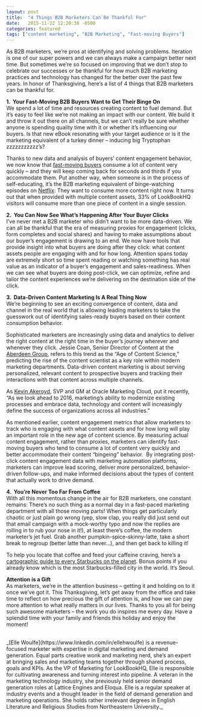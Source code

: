 ```yaml
---
layout: post
title:  "4 Things B2B Marketers Can Be Thankful For"
date:   2015-11-22 12:20:38 -0500
categories: featured
tags: ["content marketing", "B2B Marketing", "Fast-moving Buyers"]
---
```

As B2B marketers, we’re pros at identifying and solving problems. Iteration is one of our super powers and we can always make a campaign better next time. But sometimes we’re so focused on improving that we don’t stop to celebrate our successes or be thankful for how much B2B marketing practices and technology has changed for the better over the past few years. In honor of Thanksgiving, here’s a list of 4 things that B2B marketers can be thankful for.

**1\.  Your Fast-Moving B2B Buyers Want to Get Their Binge On**  
We spend a lot of time and resources creating content to fuel demand. But it’s easy to feel like we’re not making an impact with our content. We build it and throw it out there on all channels, but we can’t really be sure whether anyone is spending quality time with it or whether it’s influencing our buyers. Is that new eBook resonating with your target audience or is it the marketing equivalent of a turkey dinner – inducing big Tryptophan zzzzzzzzzzz’s?

Thanks to new data and analysis of buyers’ content engagement behavior, we now know that [fast-moving buyers](http://www.lookbookhq.com/content/2015/11/16/the-attention-economy-how-traditional-marketing-is-failing-fast-moving-buyers) consume a lot of content very quickly – and they will keep coming back for seconds and thirds if you accommodate them. Put another way, when someone is in the process of self-educating, it’s the B2B marketing equivalent of binge-watching episodes on [Netflix](http://www.lookbookhq.com/content/infographic-welcome-to-the-netflix-era-of-marketing): They want to consume more content right now. It turns out that when provided with multiple content assets, 33% of LookBookHQ visitors will consume more than one piece of content in a single session.

**2\.  You Can Now See What’s Happening After Your Buyer Clicks**  
I’ve never met a B2B marketer who didn’t want to be more data-driven. We can all be thankful that the era of measuring proxies for engagement (clicks, form completes and social shares) and having to make assumptions about our buyer’s engagement is drawing to an end. We now have tools that provide insight into what buyers are doing after they click: what content assets people are engaging with and for how long. Attention spans today are extremely short so time spent reading or watching something has real value as an indicator of a buyer’s engagement and sales-readiness. When we can see what buyers are doing post-click, we can optimize, refine and tailor the content experiences we’re delivering on the destination side of the click.

**3\.  Data-Driven Content Marketing Is A Real Thing Now**  
We’re beginning to see an exciting convergence of content, data and channel in the real world that is allowing leading marketers to take the guesswork out of identifying sales-ready buyers based on their content consumption behavior.

Sophisticated marketers are increasingly using data and analytics to deliver the right content at the right time in the buyer’s journey wherever and whenever they click. Jessie Coan, Senior Director of Content at the [Aberdeen Group](http://aberdeen.com/research/11127/11127-RR-content-marketing-science.aspx/content.aspx), refers to this trend as the “Age of Content Science,” predicting the rise of the content scientist as a key role within modern marketing departments. Data-driven content marketing is about serving personalized, relevant content to prospective buyers and tracking their interactions with that content across multiple channels.

As [Kevin Akeroyd](http://www.demandgenreport.com/features/news-briefs/oracle-marketing-cloud-unveils-new-mobile-data-and-content-capabilities), SVP and GM at Oracle Marketing Cloud, put it recently, “As we look ahead to 2016, marketing’s ability to modernize existing processes and embrace data, technology and content will increasingly define the success of organizations across all industries.”

As mentioned earlier, content engagement metrics that allow marketers to track who is engaging with what content assets and for how long will play an important role in the new age of content science. By measuring actual content engagement, rather than proxies, marketers can identify fast-moving buyers who tend to consume a lot of content very quickly and better accommodate their content “bingeing” behavior.  By integrating post-click content engagement data with marketing automation platforms, marketers can improve lead scoring, deliver more personalized, behavior-driven follow-ups, and make informed decisions about the types of content that actually work to drive demand.  

**4\.  You’re Never Too Far From Coffee**  
With all this momentous change in the air for B2B marketers, one constant remains: There’s no such thing as a normal day in a fast-paced marketing department with all those moving parts! When things get particularly chaotic or just plain go wrong (yep, slow clap, you really did just send out that email campaign with a mock-worthy typo and now the replies are rolling in to rub your nose in it!), at least there’s coffee, the modern marketer’s jet fuel. Grab another pumpkin-spice-skinny-latte, take a short break to regroup (better latte than never…), and then get back to killing it!

To help you locate that coffee and feed your caffeine craving, here’s a [cartographic guide to every Starbucks on the planet](http://qz.com/208457/a-cartographic-guide-to-starbucks-global-domination/). Bonus points if you already know which is the most Starbucks-filled city in the world. It’s Seoul. 

**Attention is a Gift**  
As marketers, we’re in the attention business – getting it and holding on to it once we’ve got it. This Thanksgiving, let’s get away from the office and take time to reflect on how precious the gift of attention is, and how we can pay more attention to what really matters in our lives. Thanks to you all for being such awesome marketers – the work you do inspires me every day. Have a splendid time with your family and friends this holiday and enjoy the moment!

<br>
_[Elle Woulfe](https://www.linkedin.com/in/ellehwoulfe) is a revenue-focused marketer with expertise in digital marketing and demand generation. Equal parts creative wonk and marketing nerd, she’s an expert at bringing sales and marketing teams together through shared process, goals and KPIs. As the VP of Marketing for LookBookHQ, Elle is responsible for cultivating awareness and turning interest into pipeline. A veteran in the marketing technology industry, she previously held senior demand generation roles at Lattice Engines and Eloqua. Elle is a regular speaker at industry events and a thought leader in the field of demand generation and marketing operations. She holds rather irrelevant degrees in English Literature and Religious Studies from Northeastern University._
